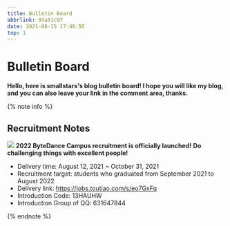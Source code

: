 ```yaml
---
title: Bulletin Board
abbrlink: 93a51c97
date: 2021-08-15 17:46:56
top: 1
---
```


# Bulletin Board

**Hello, here is smallstars's blog bulletin  board! I hope you will like my blog, and you can also leave your link in the comment area, thanks.**

{% note info %}

## Recruitment Notes

![](https://cdn.jsdelivr.net/gh/SmaIIstars/imgCDN/myBlog/Bytedance-Recruitment-2022.jpg)
**2022 ByteDance Campus recruitment is officially launched!**
**Do challenging things with excellent people!**

- Delivery time: August 12, 2021 ~ October 31, 2021
- Recruitment target: students who graduated from September 2021 to August 2022
- Delivery link: https://jobs.toutiao.com/s/eo7GxFq
- Introduction Code: 13HAUHW
- Introduction Group of QQ: 631647844

{% endnote %}

